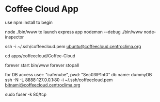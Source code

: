 # Coffee Cloud App

use npm install to begin

node ./bin/www to launch express app
nodemon --debug ./bin/www
node-inspector

ssh -i ~/.ssh/coffeecloud.pem ubuntu@coffeecloud.centroclima.org


cd apps/coffeecloud/Coffee-Cloud

forever start bin/www
forever stopall


for DB access
user: "cafenube",
pwd: "Sec03lP1nt0"
db name: dummyDB
ssh -N -L 8888:127.0.0.1:80 -i ~/.ssh/coffeecloud.pem bitnami@coffeecloud.centroclima.org


sudo fuser -k 80/tcp